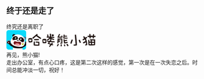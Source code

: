 [prop:title]: 终于还是走了
[prop:date]: 2019年9月6日
[prop:tags]: life

## 终于还是走了<br>
终究还是离职了<br>
<img src='https://raw.githubusercontent.com/qq443672581/qq443672581.github.io/master/imgs/201909/panpan.png' /><br>
再见，熊小猫!<br>
走出办公室，有点心口疼，这是第二次这样的感觉，第一次是在一次失恋之后。时间总能冲淡一切，祝好！